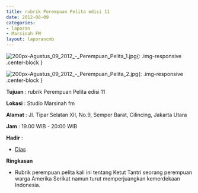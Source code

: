 ```yaml
---
title: rubrik Perempuan Pelita edisi 11 
date: 2012-08-09
categories:
- laporan
- Marsinah FM
layout: laporancmb
---
```



![200px-Agustus_09_2012_-_Perempuan_Pelita_1.jpg](/uploads/200px-Agustus_09_2012_-_Perempuan_Pelita_1.jpg){: .img-responsive .center-block }

![200px-Agustus_09_2012_-_Perempuan_Pelita_2.jpg](/uploads/200px-Agustus_09_2012_-_Perempuan_Pelita_2.jpg){: .img-responsive .center-block }


**Tujuan** : rubrik Perempuan Pelita edisi 11 

**Lokasi** : Studio Marsinah fm 

**Alamat** : Jl. Tipar Selatan XII, No.9, Semper Barat, Cilincing, Jakarta Utara 

**Jam** : 19.00 WIB - 20:00 WIB 

**Hadir** :
* [Dias](http://wiki.ciptamedia.org/wiki/Dias)

**Ringkasan**  
* Rubrik perempuan pelita kali ini tentang Ketut Tantri seorang perempuan warga Amerika Serikat namun turut memperjuangkan kemerdekaan Indonesia.

